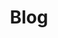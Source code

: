---
layout: feed
title: "Blog"
eleventyNavigation:
    key: "Blog"
eleventyImport:
    collections: ["posts"]
---